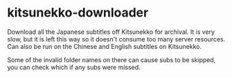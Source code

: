 # kitsunekko-downloader

Download all the Japanese subtitles off Kitsunekko for archival. It is very slow, but it is left this way so it doesn't consume too many server resources. Can also be run on the Chinese and English subtitles on Kitsunekko.

Some of the invalid folder names on there can cause subs to be skipped, you can check which if any subs were missed.
